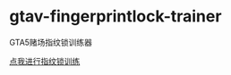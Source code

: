 # gtav-fingerprintlock-trainer
GTA5赌场指纹锁训练器

[点我进行指纹锁训练](http://tanyiqu.gitee.io/gtav-fingerprintlock-trainer)

